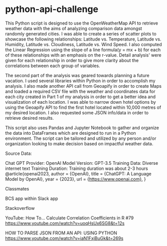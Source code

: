 # python-api-challenge

This Python script is designed to use the OpenWeatherMap API to retrieve weather data with the aims of analyzing comparison data amongst randomly generated cities. I was able to create a series of scatter plots to showcase the following relationships: Latitude vs. Temperature, Latitude vs. Humidity, Latitude vs. Cloudiness, Latitude vs. Wind Speed. I also computed the Linear Regression using the slope of a line formula(y = mx + b) for each of these relationships with an emphasis on the r-value. Detail analysis' were given for each relationship in order to give more clarity about the correlations between each group of variables.

The second part of the analysis was geared towards planning a future vacation. I used several libraries within Python in order to accomplish my analysis.
I also made another API call from Geoapify in order to create Maps and loaded a required CSV file with the weather and coordinates data for each city created in Part 1 of my analysis in order to get a better idea and visualization of each location. I was able to narrow down hotel options by using the Geoapify API to find the first hotel located within 10,000 metres of my desired location. I also requested some JSON info/data in order to retrieve desired results.

This script also uses Pandas and Jupyter Notebook to gather and organize the data into DataFrames which are designed to run in a Python environment. The script can be tailored and utilized by any person and/or organization looking to make decision based on impactful weather data.

Source Data: 

Chat GPT Provider: OpenAI Model Version: GPT-3.5 Training Data: Diverse internet text Training Duration: Training duration was about 2-3 hours @article{openai2023, author = {OpenAI}, title = {ChatGPT: A Language Model by OpenAI}, year = {2023}, url = {https://www.openai.com}, }

Classmates

BCS app within Slack app

Stackoverflow

YouTube:
How To... Calculate Correlation Coefficients in R #79 https://www.youtube.com/watch?v=uoqHsUx6SG8&t=12s

HOW TO PARSE JSON FROM AN API: USING PYTHON https://www.youtube.com/watch?v=iaN1FxjBuGk&t=269s

